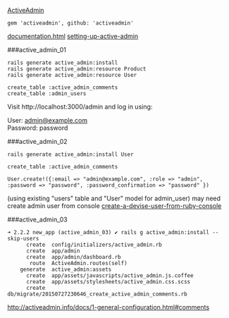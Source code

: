 [ActiveAdmin](https://github.com/activeadmin/activeadmin)
```
gem 'activeadmin', github: 'activeadmin'
```

[documentation.html](http://activeadmin.info/docs/documentation.html)
[setting-up-active-admin](http://activeadmin.info/docs/0-installation.html#setting-up-active-admin)

###active_admin_01
```
rails generate active_admin:install
rails generate active_admin:resource Product
rails generate active_admin:resource User
```

```
create_table :active_admin_comments
create_table :admin_users
```

Visit http://localhost:3000/admin and log in using:

User: admin@example.com  
Password: password  


###active_admin_02
```
rails generate active_admin:install User
```

```
create_table :active_admin_comments
```

```
User.create!({:email => "admin@example.com", :role => "admin", :password => "password", :password_confirmation => "password" })
```

(using existing "users" table and "User" model for admin_user) may need create admin user from console [create-a-devise-user-from-ruby-console](http://stackoverflow.com/questions/4316940/create-a-devise-user-from-ruby-console)


###active_admin_03
```
➜ 2.2.2 new_app (active_admin_03) ✔ rails g active_admin:install --skip-users
      create  config/initializers/active_admin.rb
      create  app/admin
      create  app/admin/dashboard.rb
       route  ActiveAdmin.routes(self)
    generate  active_admin:assets
      create  app/assets/javascripts/active_admin.js.coffee
      create  app/assets/stylesheets/active_admin.css.scss
      create  db/migrate/20150727230646_create_active_admin_comments.rb
```

http://activeadmin.info/docs/1-general-configuration.html#comments
